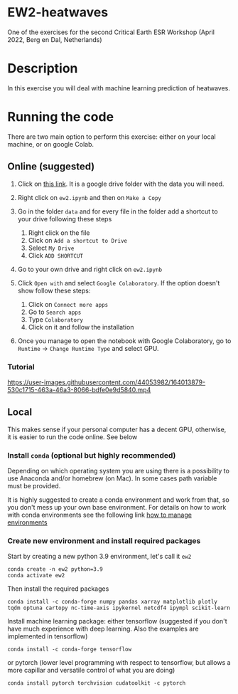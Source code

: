 # EW2-heatwaves
One of the exercises for the second Critical Earth ESR Workshop (April 2022, Berg en Dal, Netherlands)

# Description
In this exercise you will deal with machine learning prediction of heatwaves.

# Running the code
There are two main option to perform this exercise: either on your local machine, or on google Colab.


## Online (suggested)
1. Click on [this link](https://drive.google.com/drive/folders/1Y748L_hgFt3uQJcQRUp5z_oT0D_oAYvL?usp=sharing). It is a google drive folder with the data you will need.
2. Right click on `ew2.ipynb` and then on `Make a Copy`
3. Go in the folder `data` and for every file in the folder add a shortcut to your drive following these steps

    1. Right click on the file
    2. Click on `Add a shortcut to Drive`
    3. Select `My Drive`
    4. Click `ADD SHORTCUT`

4. Go to your own drive and right click on `ew2.ipynb`
5. Click `Open with` and select `Google Colaboratory`. If the option doesn't show follow these steps:

    1. Click on `Connect more apps`
    2. Go to `Search apps`
    3. Type `Colaboratory`
    4. Click on it and follow the installation

6. Once you manage to open the notebook with Google Colaboratory, go to `Runtime` -> `Change Runtime Type` and select GPU.

### Tutorial
https://user-images.githubusercontent.com/44053982/164013879-530c1715-463a-46a3-8066-bdfe0e9d5840.mp4

## Local
This makes sense if your personal computer has a decent GPU, otherwise, it is easier to run the code online. See below

### Install `conda` (optional but highly recommended)

Depending on which operating system you are using there is a possibility to use Anaconda and/or homebrew (on Mac).
In some cases path variable must be provided.

It is highly suggested to create a conda environment and work from that, so you don't mess up your own base environment. For details on how to work with conda environments see the following link [how to manage environments](https://docs.conda.io/projects/conda/en/latest/user-guide/tasks/manage-environments.html)

### Create new environment and install required packages

Start by creating a new python 3.9 environment, let's call it `ew2`
```
conda create -n ew2 python=3.9
conda activate ew2
```

Then install the required packages
```
conda install -c conda-forge numpy pandas xarray matplotlib plotly tqdm optuna cartopy nc-time-axis ipykernel netcdf4 ipympl scikit-learn
```

Install machine learning package: either tensorflow (suggested if you don't have much experience with deep learning. Also the examples are implemented in tensorflow)
```
conda install -c conda-forge tensorflow
```
or pytorch (lower level programming with respect to tensorflow, but allows a more capillar and versatile control of what you are doing)
```
conda install pytorch torchvision cudatoolkit -c pytorch
```
